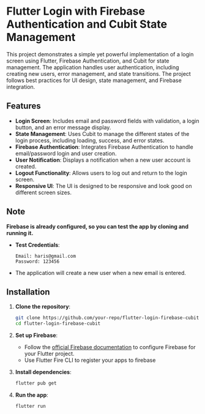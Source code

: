 # Flutter Login with Firebase Authentication and Cubit State Management

This project demonstrates a simple yet powerful implementation of a login screen using Flutter, Firebase Authentication, and Cubit for state management. The application handles user authentication, including creating new users, error management, and state transitions. The project follows best practices for UI design, state management, and Firebase integration.

## Features

- **Login Screen**: Includes email and password fields with validation, a login button, and an error message display.
- **State Management**: Uses Cubit to manage the different states of the login process, including loading, success, and error states.
- **Firebase Authentication**: Integrates Firebase Authentication to handle email/password login and user creation.
- **User Notification**: Displays a notification when a new user account is created.
- **Logout Functionality**: Allows users to log out and return to the login screen.
- **Responsive UI**: The UI is designed to be responsive and look good on different screen sizes.

## Note
 **Firebase is already configured, so you can test the app by cloning and running it.**

- **Test Credentials**:
    ```
    Email: haris@gmail.com
    Password: 123456
    ```

- The application will create a new user when a new email is entered.

## Installation

1. **Clone the repository**:
    ```bash
    git clone https://github.com/your-repo/flutter-login-firebase-cubit.git
    cd flutter-login-firebase-cubit
    ```

2. **Set up Firebase**:
   - Follow the [official Firebase documentation](https://firebase.flutter.dev/docs/overview) to configure Firebase for your Flutter project.
   - Use Flutter Fire CLI to register your apps to firebase

3. **Install dependencies**:
    ```bash
    flutter pub get
    ```

4. **Run the app**:
    ```bash
    flutter run
    ```



